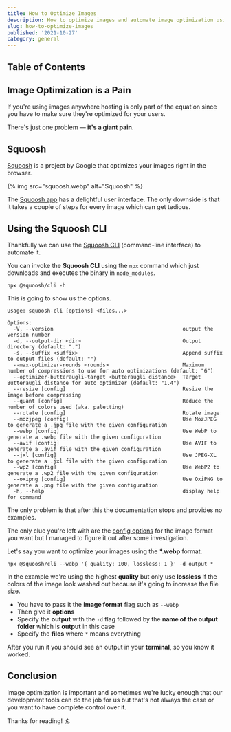 ```yaml
---
title: How to Optimize Images
description: How to optimize images and automate image optimization using Squoosh.
slug: how-to-optimize-images
published: '2021-10-27'
category: general
---
```


## Table of Contents

## Image Optimization is a Pain

If you're using images anywhere hosting is only part of the equation since you have to make sure they're optimized for your users.

There's just one problem — **it's a giant pain**.

## Squoosh

[Squoosh](https://github.com/GoogleChromeLabs/squoosh) is a project by Google that optimizes your images right in the browser.

{% img src="squoosh.webp" alt="Squoosh" %}

The [Squoosh app](https://squoosh.app/) has a delightful user interface. The only downside is that it takes a couple of steps for every image which can get tedious.

## Using the Squoosh CLI

Thankfully we can use the [Squoosh CLI](https://github.com/GoogleChromeLabs/squoosh/tree/dev/cli) (command-line interface) to automate it.

You can invoke the **Squoosh CLI** using the `npx` command which just downloads and executes the binary in `node_modules`.

```shell:terminal
npx @squoosh/cli -h
```

This is going to show us the options.

```shell:terminal
Usage: squoosh-cli [options] <files...>

Options:
  -V, --version                                          output the version number
  -d, --output-dir <dir>                                 Output directory (default: ".")
  -s, --suffix <suffix>                                  Append suffix to output files (default: "")
  --max-optimizer-rounds <rounds>                        Maximum number of compressions to use for auto optimizations (default: "6")
  --optimizer-butteraugli-target <butteraugli distance>  Target Butteraugli distance for auto optimizer (default: "1.4")
  --resize [config]                                      Resize the image before compressing
  --quant [config]                                       Reduce the number of colors used (aka. paletting)
  --rotate [config]                                      Rotate image
  --mozjpeg [config]                                     Use MozJPEG to generate a .jpg file with the given configuration
  --webp [config]                                        Use WebP to generate a .webp file with the given configuration
  --avif [config]                                        Use AVIF to generate a .avif file with the given configuration
  --jxl [config]                                         Use JPEG-XL to generate a .jxl file with the given configuration
  --wp2 [config]                                         Use WebP2 to generate a .wp2 file with the given configuration
  --oxipng [config]                                      Use OxiPNG to generate a .png file with the given configuration
  -h, --help                                             display help for command
```

The only problem is that after this the documentation stops and provides no examples.

The only clue you're left with are the [config options](https://github.com/GoogleChromeLabs/squoosh/blob/dev/libsquoosh/src/codecs.ts) for the image format you want but I managed to figure it out after some investigation.

Let's say you want to optimize your images using the **\*.webp** format.

```shell:terminal
npx @squoosh/cli --webp '{ quality: 100, lossless: 1 }' -d output *
```

In the example we're using the highest **quality** but only use **lossless** if the colors of the image look washed out because it's going to increase the file size.

- You have to pass it the **image format** flag such as `--webp`
- Then give it **options**
- Specify the **output** with the `-d` flag followed by the **name of the output folder** which is **output** in this case
- Specify the **files** where `*` means everything

After you run it you should see an output in your **terminal**, so you know it worked.

## Conclusion

Image optimization is important and sometimes we're lucky enough that our development tools can do the job for us but that's not always the case or you want to have complete control over it.

Thanks for reading! 🏄
